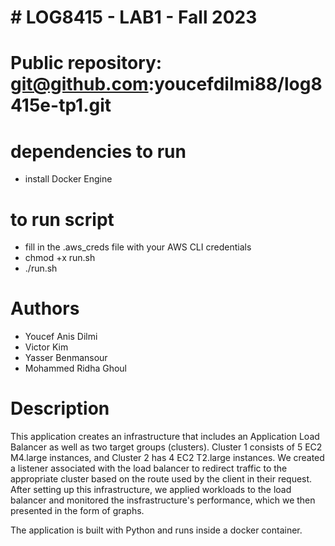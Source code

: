 # # LOG8415 - LAB1 - Fall 2023

# Public repository: git@github.com:youcefdilmi88/log8415e-tp1.git

# dependencies to run

- install Docker Engine

# to run script

- fill in the .aws_creds file with your AWS CLI credentials
- chmod +x run.sh
- ./run.sh

# Authors

- Youcef Anis Dilmi
- Victor Kim
- Yasser Benmansour
- Mohammed Ridha Ghoul

# Description

This application creates an infrastructure that includes an Application Load Balancer as well as two target groups (clusters). Cluster 1 consists of 5 EC2 M4.large instances, and Cluster 2 has 4 EC2 T2.large instances. We created a listener associated with the load balancer to redirect traffic to the appropriate cluster based on the route used by the client in their request. After setting up this infrastructure, we applied workloads to the load balancer and monitored the insfrastructure's performance, which we then presented in the form of graphs.

The application is built with Python and runs inside a docker container.

